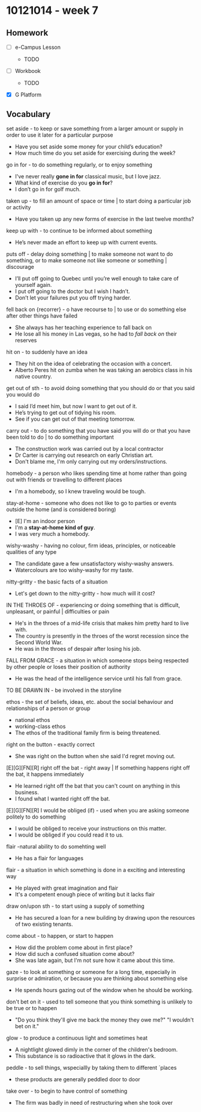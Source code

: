 # 10121014 - week 7
## Homework
- [ ] e-Campus Lesson
	- TODO
- [ ] Workbook
	-  TODO
- [x] G Platform


## Vocabulary

set aside - to keep or save something from a larger amount or supply in order to use it later for a particular purpose
- Have you set aside some money for your child’s education?
- How much time do you set aside for exercising during the week?

go in for - to do something regularly, or to enjoy something
- I've never really **gone in for** classical music, but I love jazz.
- What kind of exercise do you **go in for**?
- I don’t go in for golf much.

taken up - to fill an amount of space or time | to start doing a particular job or activity
- Have you taken up any new forms of exercise in the last twelve months?

keep up with - to continue to be informed about something
- He’s never made an effort to keep up with current events.

puts off - delay doing something | to make someone not want to do something, or to make someone not like someone or something | discourage
- I’ll put off going to Quebec until you’re well enough to take care of yourself again.
- I put off going to the doctor but I wish I hadn’t.
- Don’t let your failures put you off trying harder.

fell back on {recorrer} - o have recourse to | to use or do something else after other things have failed
- She always has her teaching experience to fall back on
- He lose all his money in Las vegas, so he had to _fall back on_ their reserves

hit on - to suddenly have an idea
- They hit on the idea of celebrating the occasion with a concert.
- Alberto Peres hit on zumba when he was taking an aerobics class in his native country.

get out of sth - to avoid doing something that you should do or that you said you would do
- I said I’d meet him, but now I want to get out of it.
- He’s trying to get out of tidying his room.
- See if you can get out of that meeting tomorrow.

carry out - to do something that you have said you will do or that you have been told to do | to do something important
- The construction work was carried out by a local contractor
- Dr Carter is carrying out research on early Christian art.
- Don't blame me, I'm only carrying out my orders/instructions.

homebody - a person who likes spending time at home rather than going out with friends or travelling to different places
- I'm a homebody, so I knew traveling would be tough.

stay-at-home - someone who does not like to go to parties or events outside the home (and is considered boring)

- [E] I'm an indoor person
- I'm a **stay-at-home kind  of  guy**.
- I was very much a homebody.

wishy-washy -  having no colour, firm ideas, principles, or noticeable qualities of any type
- The candidate gave a few unsatisfactory wishy-washy answers.
- Watercolours are too wishy-washy for my taste.

 nitty-gritty - the basic facts of a situation
- Let's get down to the nitty-gritty - how much will it cost?

IN THE THROES OF - experiencing or doing something that is difficult, unpleasant, or painful | difficulties or pain
- He's in the throes of a mid-life crisis that makes him pretty hard to live with.
- The country is presently in the throes of the worst recession since the Second World War.
- He was in the throes of despair after losing his job.

FALL FROM GRACE - a situation in which someone stops being respected by other people or loses their position of authority
- He was the head of the intelligence service until his fall from grace.

TO BE DRAWN IN - be involved in the storyline

ethos - the set of beliefs, ideas, etc. about the social behaviour and relationships of a person or group
- national ethos
- working-class ethos
- The ethos of the traditional family firm is being threatened.

right on the button - exactly correct
- She was right on the button when she said I'd regret moving out.

[E][G][FN][R] right off the bat - right away | If something happens right off the bat, it happens immediately
- He learned right off the bat that you can't count on anything in this business.
- I found what I wanted right off the bat.

[E][G][FN][R] I would be obliged (if) - used when you are asking someone politely to do something
- I would be obliged to receive your instructions on this matter.
- I would be obliged if you could read it to us.

flair -natural ability to do somehting well
- He has a flair for languages

flair - a situation in which something is done in a exciting and interesting way
- He played with great imagination and flair
- It's a competent enough piece of writing but it lacks flair

draw on/upon sth - to start using a supply of something
- He has secured a loan for a new building by drawing upon the resources of two existing tenants.

come about - to happen, or start to happen
- How did the problem come about in first place?
- How did such a confused situation come about?
- She was late again, but I'm not sure how it came about this time.

gaze - to look at something or someone for a long time, especially in surprise or admiration, or because you are thinking about something else
- He spends hours gazing out of the window when he should be working.

don't bet on it - used to tell someone that you think something is unlikely to be true or to happen 
- "Do you think they'll give me back the money they owe me?" "I wouldn't bet on it."

glow - to produce a continuous light and sometimes heat
- A nightlight glowed dimly in the corner of the children's bedroom.
- This substance is so radioactive that it glows in the dark.

peddle - to sell things, wspeciallly by taking them to different ´places
- these products  are generally peddled door to door

take over - to begin to have control of something
- The firm was badly in need of restructuring when she took over
